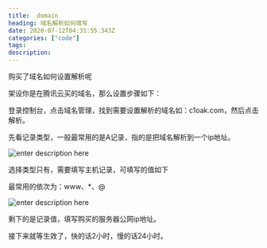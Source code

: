 ```yaml
---
title:  domain
heading: 域名解析如何填写
date: 2020-07-12T04:31:55.343Z
categories: ["code"]
tags: 
description: 
---
```



购买了域名如何设置解析呢

架设你是在腾讯云买的域名，那么设置步骤如下：

登录控制台，点击域名管理，找到需要设置解析的域名如：c1oak.com，然后点击解析。

先看记录类型，一般最常用的是A记录，指的是把域名解析到一个ip地址。

![enter description here](https://gitee.com/smile365/blogimg/raw/master/sxy91/1594528644628.png)

选择类型只有，需要填写主机记录，可填写的值如下

最常用的依次为：www、*、@

![enter description here](https://gitee.com/smile365/blogimg/raw/master/sxy91/1594528685117.png)

剩下的是记录值，填写购买的服务器公网ip地址。

接下来就等生效了，快的话2小时，慢的话24小时。